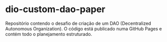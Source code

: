 # dio-custom-dao-paper
Repositório contendo o desafio de criação de um DAO (Decentralized Autonomous Organization). O código está publicado numa GitHub Pages e contém todo o planejamento estruturado.
